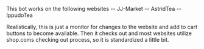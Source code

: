 This bot works on the following websites
-- JJ-Market
-- AstridTea
-- IppudoTea

Realistically, this is just a monitor for changes to the website and add to cart buttons to become available. Then it checks out and most websites utilize shop.coms checking out process, so it is standardized a little bit.
